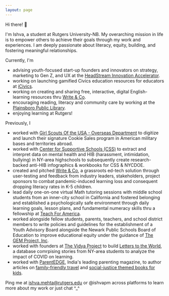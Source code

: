 ```yaml
---
layout: page
---
```

Hi there! 👋

I'm Ishva, a student at Rutgers University-NB. My overarching mission in life is to empower others to achieve their goals through my work and experiences.  I am deeply passionate about literacy, equity, building, and fostering meaningful relationships.

 Currently, I'm
 - advising youth-focused start-up founders and innovators on strategy, marketing to Gen Z, and UX at the [HeadStream Innovation Accelerator](https://www.headstreaminnovation.com).
 - working on launching gamified Civics education resources for educators at [iCivics](https://icsl.icivics.org).
 - working on creating and sharing free, interactive, digital English-learning resources thru [Write & Co](https://writenco.org).
 - encouraging reading, literacy and community care by working at the [Plainsboro Public Library](https://plainsborolibrary.org).
 - enjoying learning at Rutgers!

Previously, I
- worked with [Girl Scouts Of the USA - Overseas Department](https://usagso.org) to digitize and launch their signature Cookie Sales program in American military bases and territories abroad.
- worked with [Center for Supportive Schools (CSS)](https://www.supportiveschools.org/) to extract and interpret data on mental health and HIB (harassment, intimidation, bullying) in NY-area highschools to subsequently create research-backed anti-HIB infographics & workbooks for CSS & NYCDOE.
- created and pitched [Write & Co](https://writenco.org), a grassroots ed-tech solution through user-testing and feedback from industry leaders, stakeholders, project sponsors to combat pandemic-induced learning loss and consequent dropping literacy rates in K-5 children.
- lead daily one-on-one virtual Math tutoring sessions with middle school students from an inner-city school in California and fostered belonging and established a psychologically safe environment through daily learning goals, lesson plans, and fundamental numeracy skills thru a fellowship at [Teach For America](https://teachforamerica.org).
- worked alongside fellow students, parents, teachers, and school district members to write policies and guidelines for the establishment of a Youth Advisory Board alongside the Newark Public Schools Board of Education to improve educational equity under the guidance of [The GEM Project, Inc](https://thegemproject.org/).
- worked with founders at [The Vidya Project](https://thevidyaproject.org) to build [Letters to the World](https://ourletterstotheworld.org), a database comrpising stories from NY-area students to analyze the impact of COVID on learning.
- worked with [ParentEDGE](https://parentedge.in), India's leading parenting magazine, to author articles on [family-friendly travel](https://drive.google.com/file/d/1q9MBoC81W_PK-GqTeZJJgR7cYGEgt7kY/view?usp=sharing) and [social-justice themed books for kids](https://drive.google.com/file/d/0B_iq2VlECFx1LTZkUk1kUDdRVDFCcGR4eHhvRU9HWmNOSWxZ/view?usp=sharing&resourcekey=0--rHuA3XksbdWK-XguuzMrw).


Ping me at [ishva.mehta@rutgers.edu](mailto:ishva.mehta@rutgers.edu) or @ishvapm across platforms to learn more about my work or just chat ^_^


